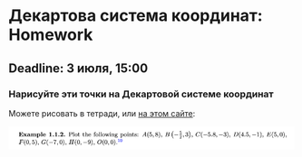 # Декартова система координат: Homework
## **Deadline: 3 июля, 15:00** <br>

### Нарисуйте эти точки на Декартовой системе координат
Можете рисовать в тетради, или [на этом сайте](https://www.desmos.com/calculator):

![HW-cartesian-sp](../files/cartesian-starpilots.png) <br>
